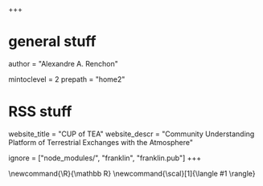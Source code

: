 +++
# general stuff
author = "Alexandre A. Renchon"

mintoclevel = 2
prepath = "home2"

# RSS stuff
website_title = "CUP of TEA"
website_descr = "Community Understanding Platform of Terrestrial Exchanges with the Atmosphere"

ignore = ["node_modules/", "franklin", "franklin.pub"]
+++

<!--
Add here global latex commands to use throughout your
pages. It can be math commands but does not need to be.
For instance:
* \newcommand{\phrase}{This is a long phrase to copy.}
-->
\newcommand{\R}{\mathbb R}
\newcommand{\scal}[1]{\langle #1 \rangle}
